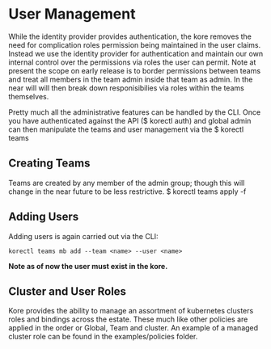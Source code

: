 # User Management

While the identity provider provides authentication, the kore removes the need for complication roles permission being maintained in the user claims. Instead we use the identity provider for authentication and maintain our own internal control over the permissions via roles the user can permit. Note at present the scope on early release is to border permissions between teams and treat all members in the team admin inside that team as admin. In the near will will then break down responisibilies via roles within the teams themselves. 

Pretty much all the administrative features can be handled by the CLI. Once you have authenticated against the API ($ korectl auth) and global admin can then manipulate the teams and user management via the $ korectl teams <subcommands>

## Creating Teams

Teams are created by any member of the admin group; though this will change in the near future to be less restrictive. $ korectl teams apply -f <path>

## Adding Users
Adding users is again carried out via the CLI: 

`korectl teams mb add --team <name> --user <name>` 

**Note as of now the user must exist in the kore.**

## Cluster and User Roles

Kore provides the ability to manage an assortment of kubernetes clusters roles and bindings across the estate. These much like other policies are applied in the order or Global, Team and cluster. An example of a managed cluster role can be found in the examples/policies folder.

